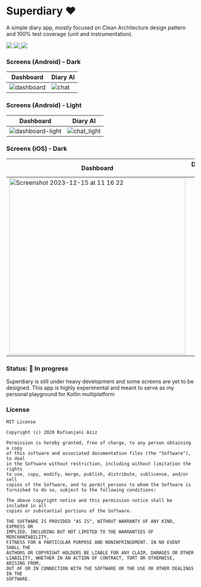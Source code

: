 # Superdiary ❤️
A simple diary app, mostly focused on Clean Architecture design pattern and 100% test coverage (unit and instrumentation).

<div align="left">
    <img src = "https://github.com/Rafsanjani/superdiary/actions/workflows/android.yml/badge.svg" />
    <a href = "https://github.com/Rafsanjani/superdiary/blob/master/LICENSE">
        <img src = "https://img.shields.io/github/license/pushpalroy/jetstore" />
    </a>
    <a href = "https://twitter.com/coded_raf">
        <img src = "https://img.shields.io/twitter/url?label=follow&style=social&url=https%3A%2F%2Ftwitter.com%2Fpushpalroy" />
    </a>
</div>

### Screens (Android) - Dark
| Dashboard | Diary AI  |
|--|--|
| ![dashboard](https://github.com/rafsanjani/superdiary/assets/9197459/9264a3e6-0e57-49b8-9e46-c0c2695f78b1) | ![chat](https://github.com/rafsanjani/superdiary/assets/9197459/a745bc69-0bdd-4ab3-8503-3315ad8b4443) |

### Screens (Android) - Light
| Dashboard | Diary AI  |
|--|--|
|![dashboard-light](https://github.com/rafsanjani/superdiary/assets/9197459/f191a467-56b4-42d2-9c27-98a9f2c8a815)  | ![chat_light](https://github.com/rafsanjani/superdiary/assets/9197459/a1b865cb-d12e-49ed-a92e-c3964d18efff) |

### Screens (iOS) - Dark

| Dashboard | Diary AI  |
|--|--|
| <img width="471" alt="Screenshot 2023-12-15 at 11 16 22" src="https://github.com/rafsanjani/superdiary/assets/9197459/e7e61180-a364-4d16-a554-b9304924d3eb"> |  |



### Status: 🚧 In progress
<p>Superdiary is still under heavy development and some screens are yet to be designed. This app is highly experimental and meant to serve as my personal playground for Kotlin multiplatform </p>


### License
```
MIT License

Copyright (c) 2020 Rafsanjani Aziz

Permission is hereby granted, free of charge, to any person obtaining a copy
of this software and associated documentation files (the "Software"), to deal
in the Software without restriction, including without limitation the rights
to use, copy, modify, merge, publish, distribute, sublicense, and/or sell
copies of the Software, and to permit persons to whom the Software is
furnished to do so, subject to the following conditions:

The above copyright notice and this permission notice shall be included in all
copies or substantial portions of the Software.

THE SOFTWARE IS PROVIDED "AS IS", WITHOUT WARRANTY OF ANY KIND, EXPRESS OR
IMPLIED, INCLUDING BUT NOT LIMITED TO THE WARRANTIES OF MERCHANTABILITY,
FITNESS FOR A PARTICULAR PURPOSE AND NONINFRINGEMENT. IN NO EVENT SHALL THE
AUTHORS OR COPYRIGHT HOLDERS BE LIABLE FOR ANY CLAIM, DAMAGES OR OTHER
LIABILITY, WHETHER IN AN ACTION OF CONTRACT, TORT OR OTHERWISE, ARISING FROM,
OUT OF OR IN CONNECTION WITH THE SOFTWARE OR THE USE OR OTHER DEALINGS IN THE
SOFTWARE.
```
